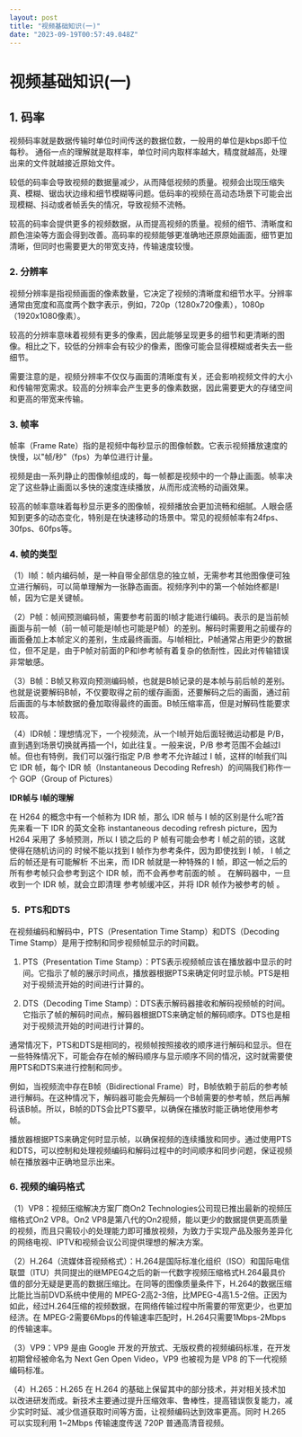 ```yaml
---
layout: post
title: "视频基础知识(一)"
date: "2023-09-19T00:57:49.048Z"
---
```

视频基础知识(一)
=========

1\. 码率
------

视频码率就是数据传输时单位时间传送的数据位数，一般用的单位是kbps即千位每秒。 通俗一点的理解就是取样率，单位时间内取样率越大，精度就越高，处理出来的文件就越接近原始文件。

较低的码率会导致视频的数据量减少，从而降低视频的质量。视频会出现压缩失真、模糊、锯齿状边缘和细节模糊等问题。低码率的视频在高动态场景下可能会出现模糊、抖动或者帧丢失的情况，导致视频不流畅。

较高的码率会提供更多的视频数据，从而提高视频的质量。视频的细节、清晰度和颜色渲染等方面会得到改善。高码率的视频能够更准确地还原原始画面，细节更加清晰，但同时也需要更大的带宽支持，传输速度较慢。

### 2\. 分辨率

视频分辨率是指视频画面的像素数量，它决定了视频的清晰度和细节水平。分辨率通常由宽度和高度两个数字表示，例如，720p（1280x720像素），1080p（1920x1080像素）。

较高的分辨率意味着视频有更多的像素，因此能够呈现更多的细节和更清晰的图像。相比之下，较低的分辨率会有较少的像素，图像可能会显得模糊或者失去一些细节。

需要注意的是，视频分辨率不仅仅与画面的清晰度有关，还会影响视频文件的大小和传输带宽需求。较高的分辨率会产生更多的像素数据，因此需要更大的存储空间和更高的带宽来传输。

### 3\. 帧率

帧率（Frame Rate）指的是视频中每秒显示的图像帧数。它表示视频播放速度的快慢，以"帧/秒"（fps）为单位进行计量。

视频是由一系列静止的图像帧组成的，每一帧都是视频中的一个静止画面。帧率决定了这些静止画面以多快的速度连续播放，从而形成流畅的动画效果。

较高的帧率意味着每秒显示更多的图像帧，视频播放会更加流畅和细腻。人眼会感知到更多的动态变化，特别是在快速移动的场景中。常见的视频帧率有24fps、30fps、60fps等。

### 4\. 帧的类型

（1）I帧：帧内编码帧，是一种自带全部信息的独立帧，无需参考其他图像便可独立进行解码，可以简单理解为一张静态画面。视频序列中的第一个帧始终都是I帧，因为它是关键帧。

（2）P帧：帧间预测编码帧，需要参考前面的I帧才能进行编码。表示的是当前帧画面与前一帧（前一帧可能是I帧也可能是P帧）的差别。解码时需要用之前缓存的画面叠加上本帧定义的差别，生成最终画面。与I帧相比，P帧通常占用更少的数据位，但不足是，由于P帧对前面的P和I参考帧有着复杂的依耐性，因此对传输错误非常敏感。

（3）B帧：B帧又称双向预测编码帧，也就是B帧记录的是本帧与前后帧的差别。也就是说要解码B帧，不仅要取得之前的缓存画面，还要解码之后的画面，通过前后画面的与本帧数据的叠加取得最终的画面。B帧压缩率高，但是对解码性能要求较高。

（4）IDR帧：理想情况下，一个视频流，从一个I帧开始后面轻微运动都是 P/B，直到遇到场景切换就再插一个I，如此往复。一般来说，P/B 参考范围不会越过I帧。但也有特例，我们可以强行指定 P/B 参考不允许越过 I 帧，这样的I帧我们叫它 IDR 帧，每个 IDR 帧（Instantaneous Decoding Refresh）的间隔我们称作一个 GOP（Group of Pictures）

**IDR帧与 I帧的理解**

在 H264 的概念中有一个帧称为 IDR 帧，那么 IDR 帧与 I 帧的区别是什么呢?首 先来看一下 IDR 的英文全称 instantaneous decoding refresh picture，因为 H264 采用了 多帧预测，所以 I 锁之后的 P 帧有可能会参考 I 帧之前的锁，这就使得在随机访问的 时候不能以找到 I 帧作为参考条件，因为即使找到 I 帧， I 帧之后的帧还是有可能解析 不出来，而 IDR 帧就是一种特殊的 I 帧，即这一帧之后的所有参考帧只会参考到这个 IDR 帧，而不会再参考前面的帧 。 在解码器中，一旦收到一个 IDR 帧，就会立即清理 参考帧缓冲区，并将 IDR 帧作为被参考的帧 。

###  5.  PTS和DTS

在视频编码和解码中，PTS（Presentation Time Stamp）和DTS（Decoding Time Stamp）是用于控制和同步视频帧显示的时间戳。

1.  PTS（Presentation Time Stamp）：PTS表示视频帧应该在播放器中显示的时间。它指示了帧的展示时间点，播放器根据PTS来确定何时显示帧。PTS是相对于视频流开始的时间进行计算的。
    
2.  DTS（Decoding Time Stamp）：DTS表示解码器接收和解码视频帧的时间。它指示了帧的解码时间点，解码器根据DTS来确定帧的解码顺序。DTS也是相对于视频流开始的时间进行计算的。
    

通常情况下，PTS和DTS是相同的，视频帧按照接收的顺序进行解码和显示。但在一些特殊情况下，可能会存在帧的解码顺序与显示顺序不同的情况，这时就需要使用PTS和DTS来进行控制和同步。

例如，当视频流中存在B帧（Bidirectional Frame）时，B帧依赖于前后的参考帧进行解码。在这种情况下，解码器可能会先解码一个B帧需要的参考帧，然后再解码该B帧。所以，B帧的DTS会比PTS要早，以确保在播放时能正确地使用参考帧。

播放器根据PTS来确定何时显示帧，以确保视频的连续播放和同步。通过使用PTS和DTS，可以控制和处理视频编码和解码过程中的时间顺序和同步问题，保证视频帧在播放器中正确地显示出来。

### 6\. 视频的编码格式

（1）VP8：视频压缩解决方案厂商On2 Technologies公司现已推出最新的视频压缩格式On2 VP8。On2 VP8是第八代的On2视频，能以更少的数据提供更高质量的视频，而且只需较小的处理能力即可播放视频，为致力于实现产品及服务差异化的网络电视、IPTV和视频会议公司提供理想的解决方案。

（2）H.264（流媒体音视频格式）：H.264是国际标准化组织（ISO）和国际电信联盟（ITU）共同提出的继MPEG4之后的新一代数字视频压缩格式H.264最具价值的部分无疑是更高的数据压缩比。在同等的图像质量条件下，H.264的数据压缩比能比当前DVD系统中使用的 MPEG-2高2-3倍，比MPEG-4高1.5-2倍。正因为如此，经过H.264压缩的视频数据，在网络传输过程中所需要的带宽更少，也更加经济。在 MPEG-2需要6Mbps的传输速率匹配时，H.264只需要1Mbps-2Mbps的传输速率。

（3）VP9：VP9 是由 Google 开发的开放式、无版权费的视频编码标准，在开发初期曾经被命名为 Next Gen Open Video，VP9 也被视为是 VP8 的下一代视频编码标准。

（4）H.265：H.265 在 H.264 的基础上保留其中的部分技术，并对相关技术加以改进研发而成。新技术主要通过提升压缩效率、鲁棒性，提高错误恢复能力，减少实时时延、减少信道获取时间等方面，让视频编码达到效率更高。同时 H.265 可以实现利用 1~2Mbps 传输速度传送 720P 普通高清音视频。